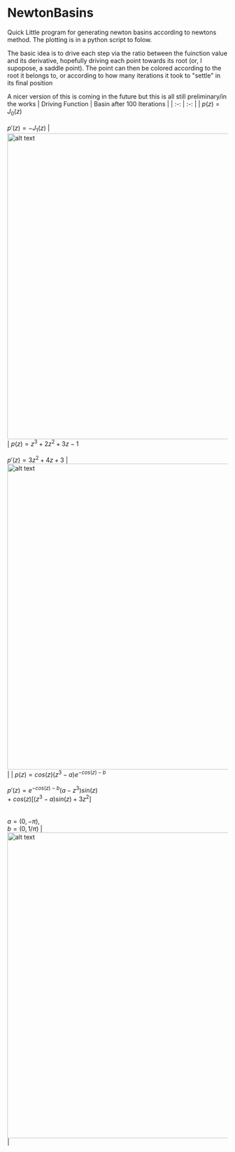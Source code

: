 # NewtonBasins
Quick Little program for generating newton basins according to newtons method. The plotting is in a python script to folow. 

The basic idea is to drive each step via the ratio between the fuinction value and its derivative, hopefully driving each point towards its root (or, I supopose, a saddle point). The point can then be colored according to the root it belongs to, or according to how many iterations it took to "settle" in its final position

A nicer version of this is coming in the future but this is all still preliminary/in the works
| Driving Function | Basin after 100 Iterations |
| :-: | :-: |
| $p(z) = J_0(z)$ <br /> <br />  $p'(z) = -J_1(z)$ |  <img src="https://github.com/michaelLukasik/NewtonBasins/assets/138163589/1759249c-6645-4e07-9d09-d55daa98de06" alt="alt text" width="1000" height="700"> 
| $p(z) = z^3 + 2z^2 + 3z -1$ <br /> <br />  $p'(z) = 3z^2 +4z + 3$ | <img src="https://github.com/michaelLukasik/NewtonBasins/assets/138163589/9717e975-2795-40cf-8829-af61bf7475c5" alt="alt text" width="1000" height="700">   |
| $p(z) = cos(z)(z^3 -a) e^{-cos(z)-b}$  <br /> <br />  $p'(z) =e^{-cos(z) - b} (a-z^3)sin(z)$  <br /> $+$ $cos(z)[(z^3-a)sin(z) +3z^2]$  <br /> <br /><br /> $a = (0, -\pi)$, <br /> $b= (0, 1/\pi)$ | <img src="https://github.com/michaelLukasik/NewtonBasins/assets/138163589/3f33eed0-7465-4a8a-942f-05c4bb7ca46c" alt="alt text" width="1000" height="700">  |



